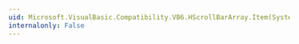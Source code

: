 ```yaml
---
uid: Microsoft.VisualBasic.Compatibility.VB6.HScrollBarArray.Item(System.Int16)
internalonly: False
---
```

